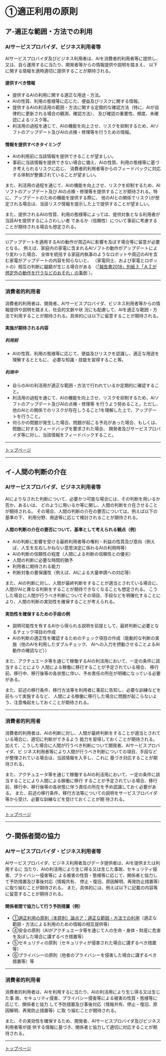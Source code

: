 # ①適正利用の原則

<h2 id="a01a">ア-適正な範囲・方法での利用</h2>

### AIサービスプロバイダ、ビジネス利用者等

AIサービスプロバイダ及びビジネス利用者は、AIを消費者的利用者等に提供し、
又は、自ら運用するに当たり、開発者等からの情報提供や説明を踏まえ、
以下に関する情報を適時適切に提供することが期待される。

#### 提供すべき情報
* 提供するAIの利用に関する適正な用途・方法。 
* AIの性質、利用の態様等に応じた、便益及びリスクに関する情報。
* 提供するAIの利活用の範囲・方法に関する定期的な確認方法（特に、AIが自律的に更新される場合の観測、確認方法）、
及び確認の重要性、頻度、未確認によるリスク等。
* 利活用の過程を通じて、AIの機能を向上させ、リスクを抑制するため、AIソフトのアップデート及びAIの点検・修理等を行うための情報。

#### 情報を提供すべきタイミング
* AIの利用前に当該情報を提供できることが望ましい。
* 事前に当該情報を提供できない場合に備え、AIの性質、利用の態様等に基づき考えられるリスクに応じ、
消費者的利用者等からのフィードバックに対応する体制が整備されていることが望ましい。 

また、利活用の過程を通じて、AIの機能を向上させ、リスクを抑制するため、AIソフトのアップデート及び
AIの点検・修理等を提供することが期待される。特に、アップデートのための機能を提供する際に、
他のAIとの関係でリスク`1`が想定される場合は、当該リスク情報を提示した上で提供することが望ましい。

また、提供されるAIの性質、利用の態様等によっては、提供対象となる利用者が当該AIを提供するにふさわしい者
であるか（信頼性）について事前に考慮することが期待される場合も想定される。

----

`1`)アップデートを適用するAIの動作が周辺AIに影響を及ぼす場合等に留意が必要となる。
例えば、家庭内の家電に含まれるAIソフトの動作がアップデートにより変わった場合、
全体を統括する家庭内執事のようなロボットや周辺のAIを含む家電がアップデートの内容を知らないと、
（家電同士、および家電とロボットの）相互の判断に齟齬が生じる場合がある
（[「報告書2018」別紙３「ＡＩが想定外の動作を行うなどのおそれ」の事例](http://www.soumu.go.jp/main_content/000564152.pdf#page=8)
）。

____


### 消費者的利用者

消費者的利用者は、開発者、AIサービスプロバイダ、ビジネス利用者等からの情報提供や説明を踏まえ、社会的文脈や状
況にも配慮して、AIを適正な範囲・方法で利用することが期待される。具体的には以下に留意することが期待される。

#### 実施が期待される内容

##### 利用前
* AIの性質、利用の態様等に応じて、便益及びリスクを認識し、適正な用途を理解するとともに、
必要な知識・技能を習得すること等。

##### 利用中
* 自らのAIの利活用が適正な範囲・方法で行われているか定期的に確認すること。
* 利活用の過程を通じて、AIの機能を向上させ、リスクを抑制するため、AIソフトのアップデート及びAIの点検・修理等
を行うよう努めること。ただし、他のAIとの関係でのリスクが存在しうること1を理解した上で、アップデートを行うこと。
* 何らかの問題が発生した場合、問題が起こる予兆があった場合、もしくは、問題に対するフィードバッグを要求された場合、
開発者及びサービスプロバイダ等に対し、当該情報をフィードバックすること。


****************
[トップページ](../../)
****************


## イ-人間の判断の介在

### AIサービスプロバイダ、ビジネス利用者等

AIによりなされた判断について、必要かつ可能な場合には、その判断を用いるか否か、あるいは、
どのように用いるか等に関し、人間の判断を介在させることが期待される。
その場合、人間の判断の介在の要否については、例えば以下の基準の下、
利用分野、用途等に応じて検討されることが期待される。

#### 人間の判断の介在の要否について、基準として考えられる観点（例）
* AIの判断に影響を受ける最終利用者等の権利・利益の性質及び意向（例えば、人生を左右しかねない意思決定に係わるAIの利用時等）
* AIの判断の信頼性の程度（人間による判断の信頼性との優劣）
* 人間の判断に必要な時間的猶予
* 利用者に期待される能力
* 判断対象の要保護性（例えば、AIによる大量申請への対応等）

また、AIの判断に対し、人間が最終判断をすることが適当とされている場合に、
人間がAIと異なる判断をすることが期待できなくなることも想定される。
こうした場合に人間が行うべき判断についてその項目、手段などを明確化することにより、人間の判断の実効性を確保することが考えられる。

#### 実効性を確保するための手段の例
* 説明可能性を有するAIから得られる説明を前提として、最終判断に必要となるチェック項目の作成
* AIの判断の適正性を確認するためのチェック項目の作成（能動的な判断の実施（他のAIを利用したダブルチェック、
AIへの入力を摂動させることよるAI動作の確認など））

また、アクチュエータ等を通じて稼働するAIの利活用において、一定の条件に該当することにより
人間による稼働に移行することが予定されている場合、
移行前、移行中、移行後等の各状態に伴い、予め責任の所在が明確になっている必要がある。

また、前述の移行条件、移行方法等を利用者に事前に告知し、必要な訓練などを前もって実施するなど、
人間による稼働に移行した場合に問題が起こらないよう、注意喚起をしておくことが期待される。 

____

### 消費者的利用者

消費者的利用者は、AIの判断に対し、人間が最終判断をすることが適当とされている場合に、適切に判断ができるよう
能力を習得しておくことが期待される。加えて、こうした場合に人間が行うべき判断について開発者、AIサービスプロバイダ、ビ
ジネス利用者等により人間が行うべき判断についての項目、手段などが整理されている場合は、当該情報を入手し、これに
基づき対応することが期待される。

また、アクチュエータ等を通じて稼働するAIの利活用において、一定の条件に該当することにより人間による稼働に移行
することが予定されている場合、移行前、移行中、移行後等の各状態に伴う責任の所在を予め認識しておく必要がある。
また、前述の移行条件、移行方法等についての説明をサービスプロバイダ等から受け、必要な訓練などを受けておくことが期
待される。

****************
[トップページ](../../)
****************


## ウ-関係者間の協力

### AIサービスプロバイダ・ビジネス利用者等

AIサービスプロバイダ、ビジネス利用者及びデータ提供者は、AIを提供または利用するに
当たり、AIの利活用により生じ得る又は生じた事故、セキュリティ侵害、プライバシー侵害等に
よる被害の性質・態様等に応じて、関係者と協力して予防措置及び事後対応（情報共有、
停止・復旧、原因解明、再発防止措置等）に取り組むことが期待される。
また、具体的には、例えば以下に記載の内容等に留意することが期待される。

#### 関係者間で協力して行う予防措置（例）
* [①適正利用の原則（本原則）論点ア：適正な範囲・方法での利用](#a01a)（適正な範囲・方法による利用のための情報の相互提供等）
* ④安全の原則（AIがアクチュエータ等を通じて人の生命・身体・財産に危害を及ぼした場合に講ずるべき措置等）
* ⑤セキュリティの原則（セキュリティが侵害された場合に講ずるべき措置等）
* ⑥プライバシーの原則（他者のプライバシーを侵害した場合に講ずるべき措置等）等

____

### 消費者的利用者

消費者的利用者は、AIを利用するに当たり、AIの利活用により生じ得る又は生じた事
故、セキュリティ侵害、プライバシー侵害等による被害の性質・態様等に応じて、関係者と協力
して予防措置及び事後対応（情報共有、停止・復旧、原因解明、再発防止措置等）に取
り組むことが期待される。

また、その実効性を確保するため、開発者、AIサービスプロバイダ及びビジネス利用者等が提
供する情報に基づき、関係者と協力して適切に対応することが期待される。

****************
[トップページ](../../)
